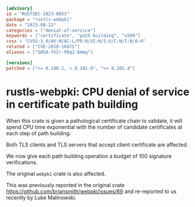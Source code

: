 ```toml
[advisory]
id = "RUSTSEC-2023-0053"
package = "rustls-webpki"
date = "2023-08-22"
categories = ["denial-of-service"]
keywords = ["certificate", "path building", "x509"]
cvss = "CVSS:3.0/AV:N/AC:L/PR:N/UI:N/S:U/C:N/I:N/A:H"
related = ["CVE-2018-16875"]
aliases = ["GHSA-fh2r-99q2-6mmg"]

[versions]
patched = [">= 0.100.2, < 0.101.0", ">= 0.101.4"]
```

# rustls-webpki: CPU denial of service in certificate path building

When this crate is given a pathological certificate chain to validate, it will
spend CPU time exponential with the number of candidate certificates at each
step of path building.

Both TLS clients and TLS servers that accept client certificate are affected.

We now give each path building operation a budget of 100 signature verifications.

The original `webpki` crate is also affected.

This was previously reported in the original crate
<https://github.com/briansmith/webpki/issues/69> and re-reported to us
recently by Luke Malinowski.

